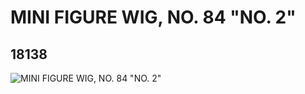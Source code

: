 # MINI FIGURE WIG, NO. 84 "NO. 2"
## 18138
![MINI FIGURE WIG, NO. 84 "NO. 2"](https://lc-www-live-s.legocdn.com/media/bricks/5/2/6079131.jpg)